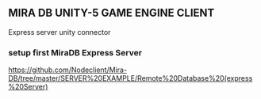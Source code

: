 ## MIRA DB UNITY-5 GAME ENGINE CLIENT
Express server unity connector

### setup first MiraDB Express Server
https://github.com/Nodeclient/Mira-DB/tree/master/SERVER%20EXAMPLE/Remote%20Database%20(express%20Server)
